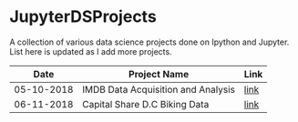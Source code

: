 # JupyterDSProjects

A collection of various data science projects done on Ipython and Jupyter. List here is updated as I add more projects.

Date | Project Name | Link |
---- | --- | --- | 
05-10-2018 | IMDB Data Acquisition and Analysis | [link](imdb500.ipynp)|
06-11-2018 | Capital Share D.C Biking Data | [link](capital_share_biking.ipynp)|